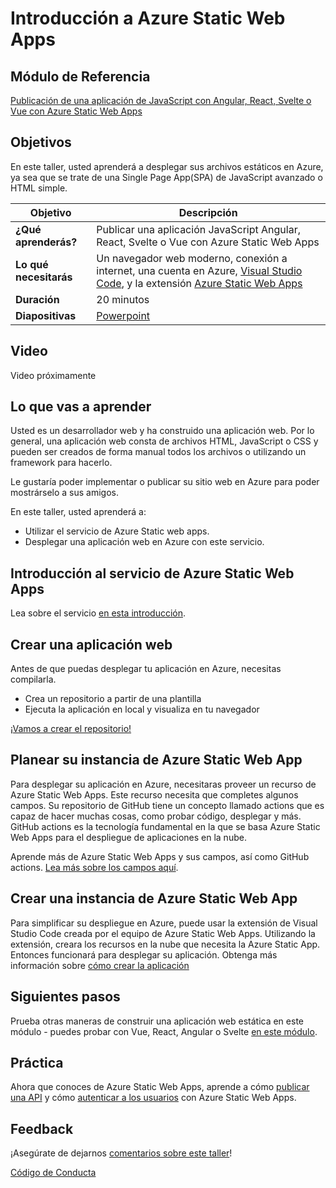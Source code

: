 # Introducción a Azure Static Web Apps

## Módulo de Referencia

[Publicación de una aplicación de JavaScript con Angular, React, Svelte o Vue con Azure Static Web Apps](https://docs.microsoft.com/es-mx/learn/modules/publish-app-service-static-web-app-api/?WT.mc_id=academic-56895-chnoring)

## Objetivos

En este taller, usted aprenderá a desplegar sus archivos estáticos en Azure, ya sea que se trate de una Single Page App(SPA) de JavaScript avanzado o HTML simple.

| **Objetivo** | Descripción |
| ------------ | ----------- |
| **¿Qué aprenderás?** | Publicar una aplicación JavaScript Angular, React, Svelte o Vue con Azure Static Web Apps |
| **Lo qué necesitarás** | Un navegador web moderno, conexión a internet, una cuenta en Azure, [Visual Studio Code](https://code.visualstudio.com/?WT.mc_id=academic-56895-chnoring), y la extensión [Azure Static Web Apps](https://marketplace.visualstudio.com/items?itemName=ms-azuretools.vscode-azurestaticwebapps&WT.mc_id=academic-56895-chnoring) |
| **Duración** | 20 minutos |
| **Diapositivas** | [Powerpoint](../../slides.pptx) |

## Video

Video próximamente

## Lo que vas a aprender

Usted es un desarrollador web y ha construido una aplicación web. Por lo general, una aplicación web consta de archivos HTML, JavaScript o CSS y pueden ser creados de forma manual todos los archivos o utilizando un framework para hacerlo.

Le gustaría poder implementar o publicar su sitio web en Azure para poder mostrárselo a sus amigos.

En este taller, usted aprenderá a:

- Utilizar el servicio de Azure Static web apps.
- Desplegar una aplicación web en Azure con este servicio.

## Introducción al servicio de Azure Static Web Apps

Lea sobre el servicio [en esta introducción](https://docs.microsoft.com/es-mx/learn/modules/publish-app-service-static-web-app-api/1-introduction?pivots=angular&WT.mc_id=academic-56895-chnoring).

## Crear una aplicación web

Antes de que puedas desplegar tu aplicación en Azure, necesitas compilarla.

- Crea un repositorio a partir de una plantilla
- Ejecuta la aplicación en local y visualiza en tu navegador

[¡Vamos a crear el repositorio!](https://docs.microsoft.com/es-mx/learn/modules/publish-app-service-static-web-app-api/2-exercise-get-started?pivots=angular&WT.mc_id=academic-56895-chnoring)

## Planear su instancia de Azure Static Web App

Para desplegar su aplicación en Azure, necesitaras proveer un recurso de Azure Static Web Apps. Este recurso necesita que completes algunos campos. Su repositorio de GitHub tiene un concepto llamado actions que es capaz de hacer muchas cosas, como probar código, desplegar y más. GitHub actions es la tecnología fundamental en la que se basa Azure Static Web Apps para el despliegue de aplicaciones en la nube.

Aprende más de Azure Static Web Apps y sus campos, así como GitHub actions. [Lea más sobre los campos aquí](https://docs.microsoft.com/es-mx/learn/modules/publish-app-service-static-web-app-api/3-static-web-apps?pivots=angular&WT.mc_id=academic-56895-chnoring).

## Crear una instancia de Azure Static Web App

Para simplificar su despliegue en Azure, puede usar la extensión de Visual Studio Code creada por el equipo de Azure Static Web Apps. Utilizando la extensión, creara los recursos en la nube que necesita la Azure Static App. Entonces funcionará para desplegar su aplicación. Obtenga más información sobre [cómo crear la aplicación](https://docs.microsoft.com/es-mx/learn/modules/publish-app-service-static-web-app-api/4-exercise-static-web-apps?pivots=angular&WT.mc_id=academic-56895-chnoring)

## Siguientes pasos

Prueba otras maneras de construir una aplicación web estática en este módulo - puedes probar con Vue, React, Angular o Svelte [en este módulo](https://docs.microsoft.com/es-mx/learn/modules/publish-app-service-static-web-app-api/?WT.mc_id=academic-56895-chnoring).

## Práctica

Ahora que conoces de Azure Static Web Apps, aprende a cómo [publicar una API](https://docs.microsoft.com/es-mx/learn/modules/publish-static-web-app-api-preview-url/?WT.mc_id=academic-56895-chnoring) y cómo [autenticar a los usuarios](https://docs.microsoft.com/es-mx/learn/modules/publish-static-web-app-authentication/?WT.mc_id=academic-56895-chnoring) con Azure Static Web Apps.

## Feedback

¡Asegúrate de dejarnos [comentarios sobre este taller](https://forms.office.com/r/MdhJWMZthR)!

[Código de Conducta](../../../../CODE_OF_CONDUCT.md)